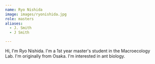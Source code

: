 ```yaml
---
name: Ryo Nishida
image: images/ryonishida.jpg
role: masters
aliases:
  - J. Smith
  - J Smith

---
```


Hi, I'm Ryo Nishida. I'm a 1st year master's student in the Macroecology Lab. 
I'm originally from Osaka. I'm interested in ant biology.
